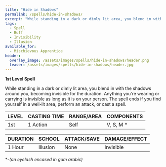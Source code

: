 ```yaml
---
title: "Hide in Shadows"
permalink: /spells/hide-in-shadows/
excerpt: "While standing in a dark or dimly lit area, you blend in with the shadows around you, becoming invisible for the duration."
tags:
  - Spell
  - Buff
  - Invisibility
  - Illusion
available_for:
  - Mischievous Apprentice
header:
  overlay_image: /assets/images/spells/hide-in-shadows/header.png
  teaser: /assets/images/spells/hide-in-shadows/header.jpg
---
```


**1st Level Spell**

While standing in a dark or dimly lit area, you blend in with the shadows around you, becoming invisible for the duration. Anything you're wearing or carrying is invisible as long as it is on your person. The spell ends if you find yourself in a well-lit area, perform an attack, or cast a spell.

| LEVEL          | CASTING TIME   | RANGE/AREA     | COMPONENTS     |
| :------------- | :------------- | :------------- | :------------- |
| 1st            | 1 Action       | Self           | V, S, M *      |

| DURATION       | SCHOOL         | ATTACK/SAVE    | DAMAGE/EFFECT  |
| :------------- | :------------- | :------------- | :------------- |
| <i class="fa-solid fa-copyright"></i> 1 Hour       | Illusion       | None           | Invisible      |

\*-*(an eyelash encased in gum arabic)*
